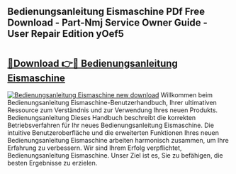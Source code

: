 ## Bedienungsanleitung Eismaschine PDf Free Download - Part-Nmj Service Owner Guide - User Repair Edition yOef5

# <h2><a href="http://df5lrw.blite.top/?on=Bedienungsanleitung+Eismaschine">🔗Download 👉🔴 Bedienungsanleitung Eismaschine</a></h2>

[![Bedienungsanleitung Eismaschine new download](https://i.imgur.com/lujVjoI.png)](http://df5lrw.blite.top/?on=Bedienungsanleitung+Eismaschine)
Willkommen beim Bedienungsanleitung Eismaschine-Benutzerhandbuch, Ihrer ultimativen Ressource zum Verständnis und zur Verwendung Ihres neuen Produkts. Bedienungsanleitung Dieses Handbuch beschreibt die korrekten Betriebsverfahren für Ihr neues Bedienungsanleitung Eismaschine. Die intuitive Benutzeroberfläche und die erweiterten Funktionen Ihres neuen Bedienungsanleitung Eismaschine arbeiten harmonisch zusammen, um Ihre Erfahrung zu verbessern. Wir sind Ihrem Erfolg verpflichtet, Bedienungsanleitung Eismaschine. Unser Ziel ist es, Sie zu befähigen, die besten Ergebnisse zu erzielen.

